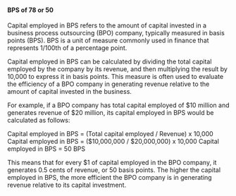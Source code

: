 #### BPS of 78 or 50
Capital employed in BPS refers to the amount of capital invested in a business process outsourcing (BPO) company, typically measured in basis points (BPS). BPS is a unit of measure commonly used in finance that represents 1/100th of a percentage point.

Capital employed in BPS can be calculated by dividing the total capital employed by the company by its revenue, and then multiplying the result by 10,000 to express it in basis points. This measure is often used to evaluate the efficiency of a BPO company in generating revenue relative to the amount of capital invested in the business.

For example, if a BPO company has total capital employed of $10 million and generates revenue of $20 million, its capital employed in BPS would be calculated as follows:

Capital employed in BPS = (Total capital employed / Revenue) x 10,000
Capital employed in BPS = ($10,000,000 / $20,000,000) x 10,000
Capital employed in BPS = 50 BPS

This means that for every $1 of capital employed in the BPO company, it generates 0.5 cents of revenue, or 50 basis points. The higher the capital employed in BPS, the more efficient the BPO company is in generating revenue relative to its capital investment.
